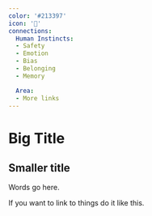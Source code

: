 ```yaml
---
color: '#213397'
icon: '🦉'
connections:
  Human Instincts:
  - Safety
  - Emotion
  - Bias
  - Belonging
  - Memory

  Area:
  - More links
---
```

# Big Title
## Smaller title

Words go here.

If you want to link to things do it like this.
